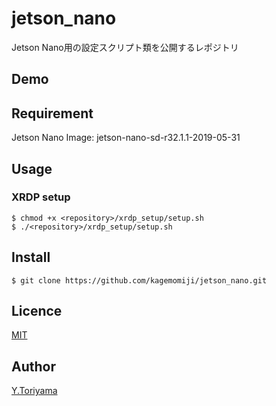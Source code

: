 # jetson_nano
Jetson Nano用の設定スクリプト類を公開するレポジトリ

## Demo

## Requirement
Jetson Nano Image: jetson-nano-sd-r32.1.1-2019-05-31

## Usage
### XRDP setup
```
$ chmod +x <repository>/xrdp_setup/setup.sh
$ ./<repository>/xrdp_setup/setup.sh
```

## Install
```
$ git clone https://github.com/kagemomiji/jetson_nano.git
```

## Licence

[MIT](https://github.com/kagemomiji/jetson_nano/blob/master/LICENSE)

## Author

[Y.Toriyama](https://github.com/kagemomiji)
